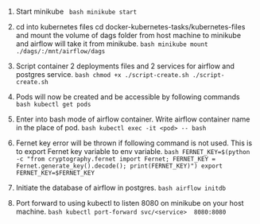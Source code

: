1. Start minikube
``` bash minikube start```   

2. cd into kubernetes files cd docker-kubernetes-tasks/kubernetes-files and mount the volume of dags folder from host machine to minikube and airflow will take it from minikube.
  ``` bash minikube mount ./dags/:/mnt/airflow/dags ```

3. Script container 2 deployments files and 2 services for airflow and postgres service.
  ```bash chmod +x ./script-create.sh ./script-create.sh```
   

4. Pods will now be created and be accessible by following commands
 ```bash kubectl get pods```
   

5. Enter into bash mode of airflow container. Write airflow container name in the place of pod.
  ```bash kubectl exec -it <pod> -- bash ```
   

6. Fernet key error will be thrown if following command is not used. This is to export Fernet key variable to env variable.
  ```bash FERNET_KEY=$(python -c "from cryptography.fernet import Fernet; FERNET_KEY = Fernet.generate_key().decode(); print(FERNET_KEY)") export FERNET_KEY=$FERNET_KEY```
   

7. Initiate the database of airflow in postgres.
  ```bash airflow initdb```
   

8. Port forward to using kubectl to listen 8080 on minikube on your host machine.
  ```bash kubectl port-forward svc/<service>  8080:8080 ```
  

 